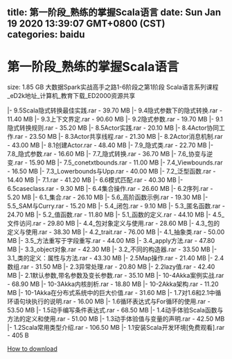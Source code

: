 
title: 第一阶段_熟练的掌握Scala语言
date: Sun Jan 19 2020 13:39:07 GMT+0800 (CST)    
categories: baidu
---

# 第一阶段_熟练的掌握Scala语言
size: 1.85 GB
 大数据Spark实战高手之路1-6阶段之第1阶段 Scala语言系列课程_eD2k地址_计算机_教育下载_ED2000资源共享
 
|- 9.5Scala隐式转换最佳实践.rar - 39.70 MB
|- 9.4隐式参数下的隐式转换.rar - 11.40 MB
|- 9.3上下文界定.rar - 90.60 MB
|- 9.2隐式参数.rar - 19.70 MB
|- 9.1隐式转换规则.rar - 35.20 MB
|- 8.5Actor实践.rar - 20.10 MB
|- 8.4Actor协同工作.rar - 23.50 MB
|- 8.3Actor共享线程.rar - 21.30 MB
|- 8.2Actor消息机制.rar - 43.00 MB
|- 8.1创建Actor.rar - 48.40 MB
|- 7.9_隐式类.rar - 22.70 MB
|- 7.8_隐式参数.rar - 16.60 MB
|- 7.7_隐式转换.rar - 36.70 MB
|- 7.6_协变与逆变.rar - 15.90 MB
|- 7.5_conetxtbounds.rar - 11.00 MB
|- 7.4_Viewbounds.rar - 16.50 MB
|- 7.3_Lowerbounds与Upp.rar - 40.00 MB
|- 7.2_泛型函数.rar - 14.40 MB
|- 7.1.rar - 41.20 MB
|- 6.6模式匹配.rar - 40.30 MB
|- 6.5caseclass.rar - 9.30 MB
|- 6.4集合操作.rar - 26.60 MB
|- 6.2序列.rar - 5.20 MB
|- 6.1_集合.rar - 26.10 MB
|- 5.6_高阶函数示例.rar - 19.30 MB
|- 5.5_SAM与Curry.rar - 15.20 MB
|- 5.4_闭包.rar - 9.10 MB
|- 5.3_匿名函数.rar - 24.70 MB
|- 5.2_值函数.rar - 11.80 MB
|- 5.1_函数的定义.rar - 44.10 MB
|- 4.5_文件访问.rar - 29.80 MB
|- 4.4_包对象定义与使用.rar - 28.60 MB
|- 4.3_包的定义与使用.rar - 38.30 MB
|- 4.2_trait.rar - 76.00 MB
|- 4.1_抽象类.rar - 50.00 MB
|- 3.5_方法重写于字段重写.rar - 44.00 MB
|- 3.4_apply方法.rar - 47.80 MB
|- 3.3_object对象.rar - 42.30 MB
|- 3.2_不同的构造器.rar - 33.50 MB
|- 3.1_类的定义：属性与方法.rar - 43.30 MB
|- 2.5Map操作.rar - 21.40 MB
|- 2.4数组.rar - 31.50 MB
|- 2.3异常处理.rar - 20.80 MB
|- 2.2lazy值.rar - 42.40 MB
|- 2.1默认参数,带名参数及变长参数.rar - 35.10 MB
|- 10-4Akka案例实战.rar - 68.90 MB
|- 10-3Akka内核剖析.rar - 18.80 MB
|- 10-2Akka架构.rar - 11.20 MB
|- 10-1Akka在分布式系统中的巨大价值.rar - 31.60 MB
|- 1.7对1.6和2.1中循环语句块执行的说明.rar - 16.00 MB
|- 1.6循环表达式与For循环的使用.rar - 53.50 MB
|- 1.5动手编写条件表达式.rar - 68.50 MB
|- 1.4动手体验Scala函数与方法的定义和使用.rar - 51.00 MB
|- 1.3动手体验值与变量的声明.rar - 42.50 MB
|- 1.2Scala常用类型介绍.rar - 106.50 MB
|- 1.1安装Scala开发环境[免费观看].rar - 405 B

[How to download](https://bpcam.bemobtrk.com/go/2ceec3aa-1ca2-46d6-b9ff-aaa5c184517c?jno=4739)